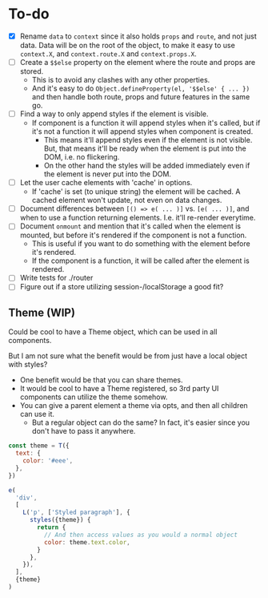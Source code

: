 # To-do

- [x] Rename `data` to `context` since it also holds `props` and `route`, and not just data. Data will be on the root of
  the object, to make it easy to use `context.X`, and `context.route.X` and `context.props.X`.
- [ ] Create a `$$else` property on the element where the route and props are stored.
  - This is to avoid any clashes with any other properties.
  - And it's easy to do `Object.defineProperty(el, '$$else' { ... })` and then handle both route, props and future
    features in the same go.
- [ ] Find a way to only append styles if the element is visible.
  - If component is a function it will append styles when it's called, but if it's not a function it will append styles
    when component is created.
    - This means it'll append styles even if the element is not visible. But, that means it'll be ready when the element
      is put into the DOM, i.e. no flickering.
    - On the other hand the styles will be added immediately even if the element is never put into the DOM.
- [ ] Let the user cache elements with 'cache' in options.
  - If 'cache' is set (to unique string) the element will be cached. A cached element won't update, not even on data
    changes.
- [ ] Document differences between `[() => e( ... )]` vs. `[e( ... )]`, and when to use a function returning elements.
  I.e. it'll re-render everytime.
- [ ] Document `onmount` and mention that it's called when the element is mounted, but before it's rendered if the
  component is not a function.
  - This is useful if you want to do something with the element before it's rendered.
  - If the component is a function, it will be called after the element is rendered.
- [ ] Write tests for ./router
- [ ] Figure out if a store utilizing session-/localStorage a good fit?

## Theme (WIP)

Could be cool to have a Theme object, which can be used in all components.

But I am not sure what the benefit would be from just have a local object with styles?

- One benefit would be that you can share themes.
- It would be cool to have a Theme registered, so 3rd party UI components can utilize the theme somehow.
- You can give a parent element a theme via opts, and then all children can use it.
  - But a regular object can do the same? In fact, it's easier since you don't have to pass it anywhere.

```js
const theme = T({
  text: {
    color: '#eee',
  },
})

e(
  'div',
  [
    L('p', ['Styled paragraph'], {
      styles({theme}) {
        return {
          // And then access values as you would a normal object
          color: theme.text.color,
        }
      },
    }),
  ],
  {theme}
)
```
